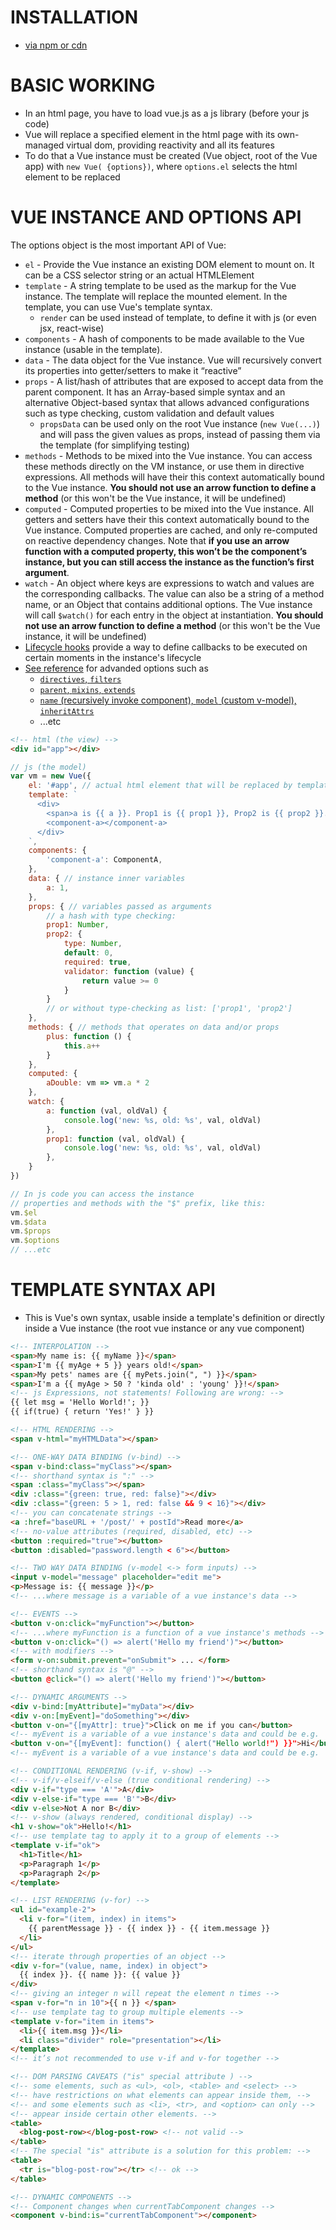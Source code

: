 # INSTALLATION

* [via npm or cdn](https://vuejs.org/v2/guide/installation.html)

# BASIC WORKING

* In an html page, you have to load vue.js as a js library (before your js code)
* Vue will replace a specified element in the html page with its own-managed virtual dom, providing reactivity and all its features
* To do that a Vue instance must be created (Vue object, root of the Vue app) with `new Vue( {options})`, where `options.el` selects the html element to be replaced

# VUE INSTANCE AND OPTIONS API

The options object is the most important API of Vue:

* `el` - Provide the Vue instance an existing DOM element to mount on. It can be a CSS selector string or an actual HTMLElement
* `template` - A string template to be used as the markup for the Vue instance. The template will replace the mounted element. In the template, you can use Vue's template syntax.
    * `render` can be used instead of template, to define it with js (or even jsx, react-wise)
* `components` - A hash of components to be made available to the Vue instance (usable in the template).
* `data` - The data object for the Vue instance. Vue will recursively convert its properties into getter/setters to make it “reactive”
* `props` - A list/hash of attributes that are exposed to accept data from the parent component. It has an Array-based simple syntax and an alternative Object-based syntax that allows advanced configurations such as type checking, custom validation and default values
    * `propsData` can be used only on the root Vue instance (`new Vue(...)`) and will pass the given values as props, instead of passing them via the template (for simplifying testing)
* `methods` - Methods to be mixed into the Vue instance. You can access these methods directly on the VM instance, or use them in directive expressions. All methods will have their this context automatically bound to the Vue instance. __You should not use an arrow function to define a method__ (or this won't be the Vue instance, it will be undefined) 
* `computed` - Computed properties to be mixed into the Vue instance. All getters and setters have their this context automatically bound to the Vue instance. Computed properties are cached, and only re-computed on reactive dependency changes. Note that __if you use an arrow function with a computed property, this won’t be the component’s instance, but you can still access the instance as the function’s first argument__.
* `watch` - An object where keys are expressions to watch and values are the corresponding callbacks. The value can also be a string of a method name, or an Object that contains additional options. The Vue instance will call `$watch()` for each entry in the object at instantiation. __You should not use an arrow function to define a method__ (or this won't be the Vue instance, it will be undefined)
* [Lifecycle hooks](https://vuejs.org/v2/api/#Options-Lifecycle-Hooks) provide a way to define callbacks to be executed on certain moments in the instance's lifecycle
* [See reference](https://vuejs.org/v2/api/) for advanded options such as
    * [`directives`, `filters`](https://vuejs.org/v2/api/#Options-Assets)
    * [`parent`, `mixins`, `extends`](https://vuejs.org/v2/api/#Options-Composition)
    * [`name` (recursively invoke component), `model` (custom v-model), `inheritAttrs`](https://vuejs.org/v2/api/#Options-Misc)
    * ...etc

```html
<!-- html (the view) -->
<div id="app"></div>
```

```js
// js (the model)
var vm = new Vue({
    el: '#app', // actual html element that will be replaced by template
    template: `
      <div>
        <span>a is {{ a }}. Prop1 is {{ prop1 }}, Prop2 is {{ prop2 }}.</span>
        <component-a></component-a>
      </div>
    `,
    components: {
        'component-a': ComponentA,
    },
    data: { // instance inner variables
        a: 1,
    },
    props: { // variables passed as arguments
        // a hash with type checking:
        prop1: Number,
        prop2: {
            type: Number,
            default: 0,
            required: true,
            validator: function (value) {
                return value >= 0
            }
        }
        // or without type-checking as list: ['prop1', 'prop2']
    },
    methods: { // methods that operates on data and/or props
        plus: function () {
            this.a++
        }
    },
    computed: {
        aDouble: vm => vm.a * 2
    },
    watch: {
        a: function (val, oldVal) {
            console.log('new: %s, old: %s', val, oldVal)
        },
        prop1: function (val, oldVal) {
            console.log('new: %s, old: %s', val, oldVal)
        }, 
    }
})
```

```js
// In js code you can access the instance
// properties and methods with the "$" prefix, like this:
vm.$el
vm.$data
vm.$props
vm.$options
// ...etc
```

# TEMPLATE SYNTAX API

* This is Vue's own syntax, usable inside a template's definition or directly inside a Vue instance (the root vue instance or any vue component)

```html
<!-- INTERPOLATION -->
<span>My name is: {{ myName }}</span>
<span>I'm {{ myAge + 5 }} years old!</span>
<span>My pets' names are {{ myPets.join(", ") }}</span>
<span>I'm a {{ myAge > 50 ? 'kinda old' : 'young' }}!</span>
<!-- js Expressions, not statements! Following are wrong: -->
{{ let msg = 'Hello World!'; }}
{{ if(true) { return 'Yes!' } }}

<!-- HTML RENDERING -->
<span v-html="myHTMLData"></span>

<!-- ONE-WAY DATA BINDING (v-bind) -->
<span v-bind:class="myClass"></span>
<!-- shorthand syntax is ":" -->
<span :class="myClass"></span>
<div :class="{green: true, red: false}"></div>
<div :class="{green: 5 > 1, red: false && 9 < 16}"></div>
<!-- you can concatenate strings -->
<a :href="baseURL + '/post/' + postId">Read more</a>
<!-- no-value attributes (required, disabled, etc) -->
<button :required="true"></button>
<button :disabled="password.length < 6"></button>

<!-- TWO WAY DATA BINDING (v-model <-> form inputs) -->
<input v-model="message" placeholder="edit me">
<p>Message is: {{ message }}</p>
<!-- ...where message is a variable of a vue instance's data -->

<!-- EVENTS -->
<button v-on:click="myFunction"></button>
<!-- ...where myFunction is a function of a vue instance's methods -->
<button v-on:click="() => alert('Hello my friend')"></button>
<!-- with modifiers -->
<form v-on:submit.prevent="onSubmit"> ... </form>
<!-- shorthand syntax is "@" -->
<button @click="() => alert('Hello my friend')"></button>

<!-- DYNAMIC ARGUMENTS -->
<div v-bind:[myAttribute]="myData"></div>
<div v-on:[myEvent]="doSomething"></div>
<button v-on="{[myAttr]: true}">Click on me if you can</button>
<!-- myEvent is a variable of a vue instance's data and could be e.g. 'disabled' -->
<button v-on="{[myEvent]: function() { alert("Hello world!") }}">Hi</button>
<!-- myEvent is a variable of a vue instance's data and could be e.g. 'click' -->

<!-- CONDITIONAL RENDERING (v-if, v-show) -->
<!-- v-if/v-elseif/v-else (true conditional rendering) -->
<div v-if="type === 'A'">A</div>
<div v-else-if="type === 'B'">B</div>
<div v-else>Not A nor B</div>
<!-- v-show (always rendered, conditional display) -->
<h1 v-show="ok">Hello!</h1>
<!-- use template tag to apply it to a group of elements -->
<template v-if="ok">
  <h1>Title</h1>
  <p>Paragraph 1</p>
  <p>Paragraph 2</p>
</template>

<!-- LIST RENDERING (v-for) -->
<ul id="example-2">
  <li v-for="(item, index) in items">
    {{ parentMessage }} - {{ index }} - {{ item.message }}
  </li>
</ul>
<!-- iterate through properties of an object -->
<div v-for="(value, name, index) in object">
  {{ index }}. {{ name }}: {{ value }}
</div>
<!-- giving an integer n will repeat the element n times -->
<span v-for="n in 10">{{ n }} </span>
<!-- use template tag to group multiple elements -->
<template v-for="item in items">
  <li>{{ item.msg }}</li>
  <li class="divider" role="presentation"></li>
</template>
<!-- it’s not recommended to use v-if and v-for together -->

<!-- DOM PARSING CAVEATS ("is" special attribute ) -->
<!-- some elements, such as <ul>, <ol>, <table> and <select> --> 
<!-- have restrictions on what elements can appear inside them, -->
<!-- and some elements such as <li>, <tr>, and <option> can only -->
<!-- appear inside certain other elements. -->
<table>
  <blog-post-row></blog-post-row> <!-- not valid -->
</table>
<!-- The special "is" attribute is a solution for this problem: -->
<table>
  <tr is="blog-post-row"></tr> <!-- ok -->
</table>

<!-- DYNAMIC COMPONENTS -->
<!-- Component changes when currentTabComponent changes -->
<component v-bind:is="currentTabComponent"></component>
```

